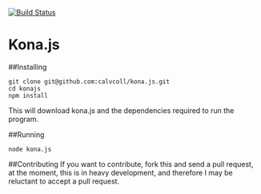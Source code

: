 [![Build Status](https://travis-ci.org/calvcoll/kona.js.svg?branch=master)](https://travis-ci.org/calvcoll/kona.js)
# Kona.js

##Installing
``` shell
git clone git@github.com:calvcoll/kona.js.git
cd konajs
npm install
```
This will download kona.js and the dependencies required to run the program.

##Running
``` shell
node kona.js
```

##Contributing
If you want to contribute, fork this and send a pull request, at the moment, this is in heavy development, and therefore I may be reluctant to accept a pull request.
